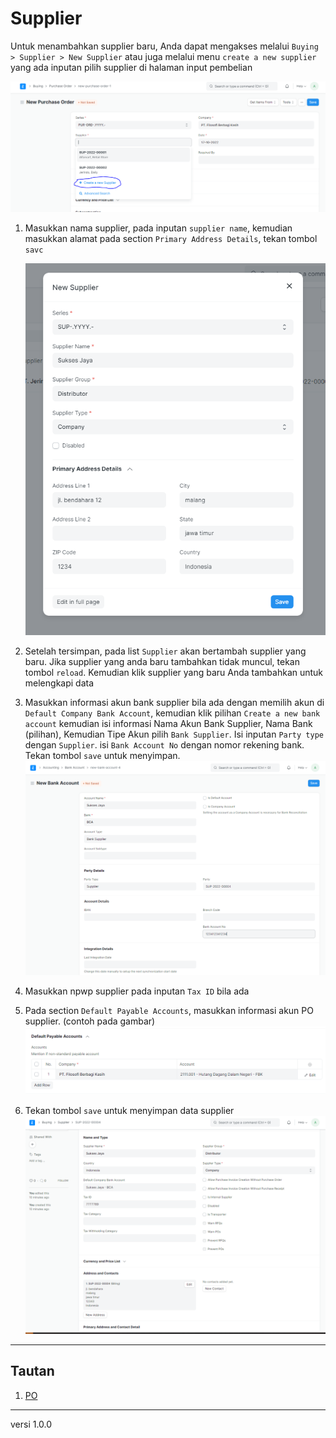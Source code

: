 # Supplier

Untuk menambahkan supplier baru, Anda dapat mengakses melalui `Buying > Supplier > New Supplier` atau juga melalui menu `create a new supplier` yang ada inputan pilih supplier di halaman input pembelian

![](/assets/supplier1.png)

1. Masukkan nama supplier, pada inputan `supplier name`, kemudian masukkan alamat pada section `Primary Address Details`, tekan tombol `savc`
   
   ![](/assets/supplier3.png)

2. Setelah tersimpan, pada list `Supplier` akan bertambah supplier yang baru. Jika supplier yang anda baru tambahkan tidak muncul, tekan tombol `reload`. Kemudian klik supplier yang baru Anda tambahkan untuk melengkapi data

3. Masukkan informasi akun bank supplier bila ada dengan memilih akun di `Default Company Bank Account`, kemudian klik pilihan `Create a new bank account` kemudian isi informasi Nama Akun Bank Supplier, Nama Bank (pilihan), Kemudian Tipe Akun pilih `Bank Supplier`. Isi inputan `Party type` dengan `Supplier`. isi `Bank Account No` dengan nomor rekening bank. Tekan tombol `save` untuk menyimpan.
   ![](/assets/bank1.png)

5. Masukkan npwp supplier pada inputan `Tax ID` bila ada

6. Pada section `Default Payable Accounts`, masukkan informasi akun PO supplier. (contoh pada gambar)
   ![](/assets/po4.png)

7. Tekan tombol `save` untuk menyimpan data supplier
   ![](/assets/supplier4.png)


------------------
## Tautan
1. [PO](./po.md)

------------------
versi 1.0.0
